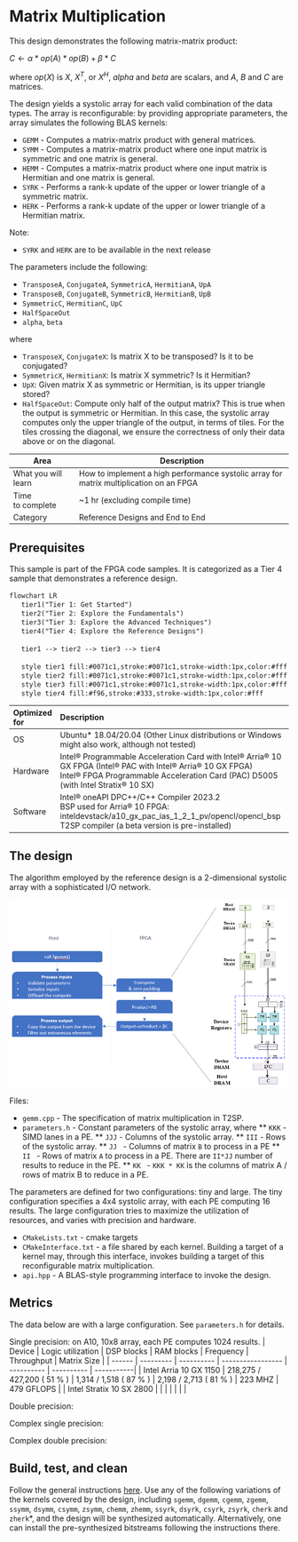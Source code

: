# Matrix Multiplication

This design demonstrates the following matrix-matrix product:

$C \longleftarrow \alpha * op(A) * op(B) + \beta * C$

where $op(X)$ is $X$, $X^T$, or $X^H$, $alpha$ and $beta$ are scalars, and $A$, $B$ and $C$ are matrices. 

The design yields a systolic array for each valid combination of the data types. The array is reconfigurable: by providing appropriate parameters, the array simulates the following BLAS kernels:
* `GEMM` - Computes a matrix-matrix product with general matrices.
* `SYMM` - Computes a matrix-matrix product where one input matrix is symmetric and one matrix is general.
* `HEMM` - Computes a matrix-matrix product where one input matrix is Hermitian and one matrix is general.
* `SYRK` - Performs a rank-k update of the upper or lower triangle of a symmetric matrix.
* `HERK` - Performs a rank-k update of the upper or lower triangle of a Hermitian matrix.

Note:
* `SYRK` and `HERK` are to be available in the next release

The parameters include the following:
* `TransposeA`, `ConjugateA`, `SymmetricA`, `HermitianA`, `UpA`
* `TransposeB`, `ConjugateB`, `SymmetricB`, `HermitianB`, `UpB`
* `SymmetricC`, `HermitianC`, `UpC`
* `HalfSpaceOut`
* `alpha`, `beta`

where 

* `TransposeX`, `ConjugateX`: Is matrix X to be transposed? Is it to be conjugated?
* `SymmetricX`, `HermitianX`: Is matrix X symmetric? Is it Hermitian?
* `UpX`: Given matrix X as symmetric or Hermitian, is its upper triangle stored?
* `HalfSpaceOut`: Compute only half of the output matrix? This is true when the output is symmetric or Hermitian. In this case, the systolic array computes only the upper triangle of the output, in terms of tiles. For the tiles crossing the diagonal, we ensure the correctness of only their data above or on the diagonal.
  
| Area                | Description                                                  |
| ------------------- | ------------------------------------------------------------ |
| What you will learn | How to implement a high performance systolic array for matrix multiplication on an FPGA |
| Time to complete    | ~1 hr (excluding compile time)                               |
| Category            | Reference Designs and End to End                             |

## Prerequisites

This sample is part of the FPGA code samples.
It is categorized as a Tier 4 sample that demonstrates a reference design.

```mermaid
flowchart LR
   tier1("Tier 1: Get Started")
   tier2("Tier 2: Explore the Fundamentals")
   tier3("Tier 3: Explore the Advanced Techniques")
   tier4("Tier 4: Explore the Reference Designs")

   tier1 --> tier2 --> tier3 --> tier4

   style tier1 fill:#0071c1,stroke:#0071c1,stroke-width:1px,color:#fff
   style tier2 fill:#0071c1,stroke:#0071c1,stroke-width:1px,color:#fff
   style tier3 fill:#0071c1,stroke:#0071c1,stroke-width:1px,color:#fff
   style tier4 fill:#f96,stroke:#333,stroke-width:1px,color:#fff
```
| Optimized for        | Description
|:---                  |:---
| OS                   | Ubuntu* 18.04/20.04 (Other Linux distributions or Windows might also work, although not tested)
| Hardware             | Intel® Programmable Acceleration Card with Intel® Arria® 10 GX FPGA (Intel® PAC with Intel® Arria® 10 GX FPGA) <br> Intel® FPGA Programmable Acceleration Card (PAC) D5005 (with Intel Stratix® 10 SX)
| Software             | Intel® oneAPI DPC++/C++ Compiler 2023.2<br> BSP used for Arria® 10 FPGA: inteldevstack/a10_gx_pac_ias_1_2_1_pv/opencl/opencl_bsp<br>T2SP compiler (a beta version is pre-installed)

## The design
The algorithm employed by the reference design is a 2-dimensional systolic array  with a sophisticated I/O network.

![](figures/matmul.png)

Files:
* `gemm.cpp` - The specification of matrix multiplication in T2SP.
* `parameters.h` - Constant parameters of the systolic array, where
** `KKK` - SIMD lanes in a PE.
** `JJJ` - Columns of the systolic array.
** `III` - Rows of the systolic array.
** `JJ ` - Columns of matrix `B` to process in a PE
** `II ` - Rows of matrix `A` to process in a PE. There are `II*JJ` number of results to reduce in the PE.
** `KK ` - `KKK * KK` is the columns of matrix A / rows of matrix B to reduce in a PE.

The parameters are defined for two configurations: tiny and large. The tiny configuration specifies a 4x4 systolic array, with each PE computing 16 results. The large configuration tries to maximize the utilization of resources, and varies with precision and hardware.

* `CMakeLists.txt` - cmake targets
* `CMakeInterface.txt` - a file shared by each kernel. Building a target of a kernel may, through this interface, invokes building a target of this reconfigurable matrix multiplication.
* `api.hpp` - A BLAS-style programming interface to invoke the design.

## Metrics

The data below are with a large configuration. See `parameters.h` for details.

Single precision: on A10, 10x8 array, each PE computes 1024 results.
| Device | Logic utilization | DSP blocks | RAM blocks | Frequency | Throughput | Matrix Size |
| ------ | --------- | ---------- | ----------------- | ---------- | ---------- | -----------|
| Intel Arria 10 GX 1150   |  218,275 / 427,200 ( 51 % ) |  1,314 / 1,518 ( 87 % ) | 2,198 / 2,713 ( 81 % ) | 223 MHZ | 479 GFLOPS |
| Intel Stratix 10 SX 2800 | | | | | | |

Double precision:

Complex single precision:

Complex double precision:

## Build, test, and clean
Follow the general instructions [here](../README.md#Build-a-kernel-and-run-on-Linux). Use any of the following variations of the kernels covered by the design, including `sgemm`, `dgemm`, `cgemm`, `zgemm`, `ssymm`, `dsymm`, `csymm`, `zsymm`, `chemm`, `zhemm`, `ssyrk`, `dsyrk`, `csyrk`, `zsyrk`, `cherk` and `zherk`*, and the design will be synthesized automatically. Alternatively, one can install the pre-synthesized bitstreams following the instructions there.
